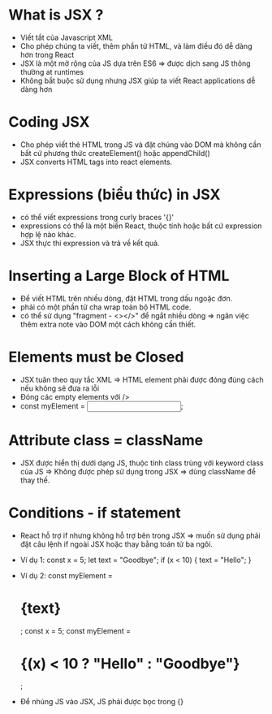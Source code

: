 # What is JSX ?
- Viết tắt của Javascript XML
- Cho phép chúng ta viết, thêm phần tử HTML, và làm điều đó dễ dàng hơn trong React
- JSX là một mở rộng của JS dựa trên ES6 => được dịch sang JS thông thường at runtimes
- Không bắt buộc sử dụng nhưng JSX giúp ta viết React applications dễ dàng hơn

# Coding JSX
- Cho phép viết thẻ HTML trong JS và đặt chúng vào DOM mà không cần bất cứ phương thức createElement() hoặc appendChild()
- JSX converts HTML tags into react elements.

# Expressions (biểu thức) in JSX
- có thể viết expressions trong curly braces '{}'
- expressions có thể là một biến React, thuộc tính hoặc bất cứ expression hợp lệ nào khác.
- JSX thực thi expression và trả về kết quả.

# Inserting a Large Block of HTML
- Để viết HTML trên nhiều dòng, đặt HTML trong dấu ngoặc đơn.
- phải có một phần tử cha wrap toàn bộ HTML code.
- có thể sử dụng "fragment - <></>" để ngắt nhiều dòng => ngăn việc thêm extra note vào DOM một cách không cần thiết.

# Elements must be Closed
- JSX tuân theo quy tắc XML => HTML element phải được đóng đúng cách nếu không sẽ đưa ra lỗi
- Đóng các empty elements với />
- const myElement = <input type="text" />;

# Attribute class = className
- JSX được hiển thị dưới dạng JS, thuộc tính class trùng với keyword class của JS => Không được phép sử dụng trong JSX => dùng className để thay thế.

# Conditions - if statement
- React hỗ trợ if nhưng không hỗ trợ bên trong JSX => muốn sử dụng phải đặt câu lệnh if ngoài JSX hoặc thay bằng toán tử ba ngôi.

- Ví dụ 1:
const x = 5;
let text = "Goodbye";
if (x < 10) {
    text = "Hello";
}

- Ví dụ 2:
const myElement = <h1>{text}</h1>;
const x = 5;
const myElement = <h1>{(x) < 10 ? "Hello" : "Goodbye"}</h1>;

- Để nhúng JS vào JSX, JS phải được bọc trong {}
